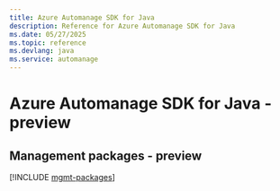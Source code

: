 ```yaml
---
title: Azure Automanage SDK for Java
description: Reference for Azure Automanage SDK for Java
ms.date: 05/27/2025
ms.topic: reference
ms.devlang: java
ms.service: automanage
---
```

# Azure Automanage SDK for Java - preview

## Management packages - preview
[!INCLUDE [mgmt-packages](automanage-mgmt-index.md)]